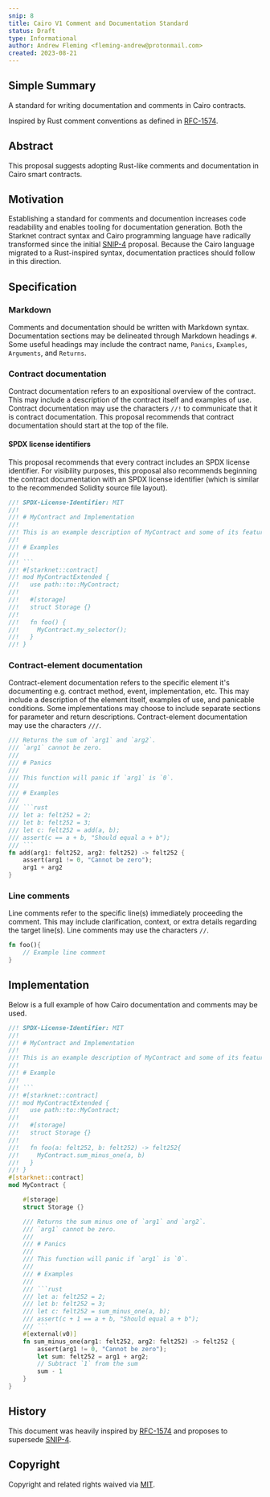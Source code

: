 ```yaml
---
snip: 8
title: Cairo V1 Comment and Documentation Standard
status: Draft
type: Informational
author: Andrew Fleming <fleming-andrew@protonmail.com>
created: 2023-08-21
---
```


## Simple Summary

A standard for writing documentation and comments in Cairo contracts.

Inspired by Rust comment conventions as defined in [RFC-1574](https://github.com/rust-lang/rfcs/commit/9b39f573ff9fc230de7388fb515bac0794fe2e36).

## Abstract

This proposal suggests adopting Rust-like comments and documentation in Cairo smart contracts.

## Motivation

Establishing a standard for comments and documention increases code readability and enables tooling for documentation generation.
Both the Starknet contract syntax and Cairo programming language have radically transformed since the initial [SNIP-4](snip-4.md) proposal.
Because the Cairo language migrated to a Rust-inspired syntax, documentation practices should follow in this direction.

## Specification

### Markdown

Comments and documentation should be written with Markdown syntax.
Documentation sections may be delineated through Markdown headings `#`.
Some useful headings may include the contract name, `Panics`, `Examples`, `Arguments`, and `Returns`.

### Contract documentation

Contract documentation refers to an expositional overview of the contract.
This may include a description of the contract itself and examples of use.
Contract documentation may use the characters `//!` to communicate that it is contract documentation.
This proposal recommends that contract documentation should start at the top of the file.

#### SPDX license identifiers

This proposal recommends that every contract includes an SPDX license identifier.
For visibility purposes, this proposal also recommends beginning the contract documentation with an SPDX license identifier (which is similar to the recommended Solidity source file layout).

```rust
//! SPDX-License-Identifier: MIT
//!
//! # MyContract and Implementation
//!
//! This is an example description of MyContract and some of its features.
//!
//! # Examples
//!
//! ```
//! #[starknet::contract]
//! mod MyContractExtended {
//!   use path::to::MyContract;
//!
//!   #[storage]
//!   struct Storage {}
//!
//!   fn foo() {
//!     MyContract.my_selector();
//!   }
//! }
```

### Contract-element documentation

Contract-element documentation refers to the specific element it's documenting e.g. contract method, event, implementation, etc.
This may include a description of the element itself, examples of use, and panicable conditions.
Some implementations may choose to include separate sections for parameter and return descriptions.
Contract-element documentation may use the characters `///`.

```rust
/// Returns the sum of `arg1` and `arg2`.
/// `arg1` cannot be zero.
///
/// # Panics
///
/// This function will panic if `arg1` is `0`.
///
/// # Examples
///
/// ```rust
/// let a: felt252 = 2;
/// let b: felt252 = 3;
/// let c: felt252 = add(a, b);
/// assert(c == a + b, "Should equal a + b");
/// ```
fn add(arg1: felt252, arg2: felt252) -> felt252 {
    assert(arg1 != 0, "Cannot be zero");
    arg1 + arg2
}
```

### Line comments

Line comments refer to the specific line(s) immediately proceeding the comment.
This may include clarification, context, or extra details regarding the target line(s).
Line comments may use the characters `//`.

```rust
fn foo(){
    // Example line comment
}
```

## Implementation

Below is a full example of how Cairo documentation and comments may be used.

```rust
//! SPDX-License-Identifier: MIT
//!
//! # MyContract and Implementation
//!
//! This is an example description of MyContract and some of its features.
//!
//! # Example
//!
//! ```
//! #[starknet::contract]
//! mod MyContractExtended {
//!   use path::to::MyContract;
//!
//!   #[storage]
//!   struct Storage {}
//!
//!   fn foo(a: felt252, b: felt252) -> felt252{
//!     MyContract.sum_minus_one(a, b)
//!   }
//! }
#[starknet::contract]
mod MyContract {

    #[storage]
    struct Storage {}

    /// Returns the sum minus one of `arg1` and `arg2`.
    /// `arg1` cannot be zero.
    ///
    /// # Panics
    ///
    /// This function will panic if `arg1` is `0`.
    ///
    /// # Examples
    ///
    /// ```rust
    /// let a: felt252 = 2;
    /// let b: felt252 = 3;
    /// let c: felt252 = sum_minus_one(a, b);
    /// assert(c + 1 == a + b, "Should equal a + b");
    /// ```
    #[external(v0)]
    fn sum_minus_one(arg1: felt252, arg2: felt252) -> felt252 {
        assert(arg1 != 0, "Cannot be zero");
        let sum: felt252 = arg1 + arg2;
        // Subtract `1` from the sum
        sum - 1
    }
}
```

## History

This document was heavily inspired by [RFC-1574](https://github.com/rust-lang/rfcs/commit/9b39f573ff9fc230de7388fb515bac0794fe2e36) and proposes to supersede [SNIP-4](snip-4.md).

## Copyright

Copyright and related rights waived via [MIT](../LICENSE).
